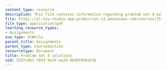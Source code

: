 ```yaml
---
content_type: resource
description: This file contains information regarding problem set 4 solutions.
file: https://ol-ocw-studio-app-production.s3.amazonaws.com/courses/15-053-optimization-methods-in-management-science-spring-2013/3297cbb170339e3daa24db40f0d0a53b_MIT15_053S13_ps4sol.pdf
file_type: application/pdf
learning_resource_types:
- Assignments
ocw_type: OCWFile
parent_title: Assignments
parent_type: CourseSection
resourcetype: Document
title: Problem Set 4 solutions
uid: 3297cbb1-7033-9e3d-aa24-db40f0d0a53b
---
```

